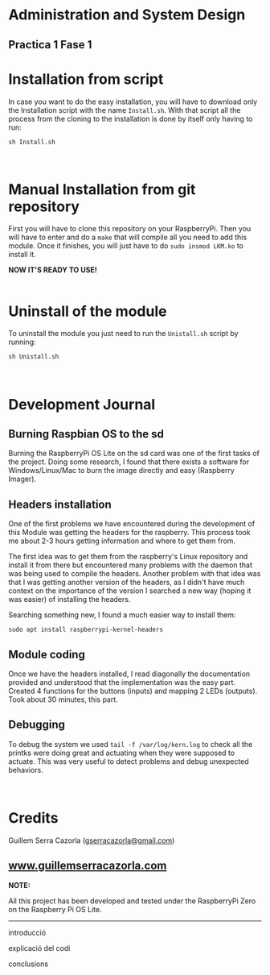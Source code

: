 # Administration and System Design
## Practica 1 Fase 1

# Installation from script
In case you want to do the easy installation, you will have to download only the Installation script with the name ```Install.sh```. With that script all the process from the cloning to the installation is done by itself only having to run:
```
sh Install.sh
```
<br>

# Manual Installation from git repository
First you will have to clone this repository on your RaspberryPi. Then you will have to enter and do a ```make``` that will compile all you need to add this module. Once it finishes, you will just have to do ```sudo insmod LKM.ko``` to install it. 

**NOW IT'S READY TO USE!**
<br>
<br>

# Uninstall of the module
To uninstall the module you just need to run the ```Unistall.sh``` script by running:
```
sh Unistall.sh
```
<br>

# Development Journal

## Burning Raspbian OS to the sd

Burning the RaspberryPi OS Lite on the sd card was one of the first tasks of the project. Doing some research, I found that there exists a software for Windows/Linux/Mac to burn the image directly and easy (Raspberry Imager). 

## Headers installation

One of the first problems we have encountered during the development of this Module was getting the headers for the raspberry. This process took me about 2-3 hours getting information and where to get them from.

The first idea was to get them from the raspberry's Linux repository and install it from there but encountered many problems with the daemon that was being used to compile the headers. Another problem with that idea was that I was getting another version of the headers, as I didn't have much context on the importance of the version I searched a new way (hoping it was easier) of installing the headers. 

Searching something new, I found a much easier way to install them:
```
sudo apt install raspberrypi-kernel-headers
```

## Module coding
Once we have the headers installed, I read diagonally the documentation provided and understood that the implementation was the easy part. Created 4 functions for the buttons (inputs) and mapping 2 LEDs (outputs). Took about 30 minutes, this part. 

## Debugging
To debug the system we used ```tail -f /var/log/kern.log``` to check all the printks were doing great and actuating when they were supposed to actuate. This was very useful to detect problems and debug unexpected behaviors.


<br>

# Credits
Guillem Serra Cazorla (gserracazorla@gmail.com)

www.guillemserracazorla.com
<br>
---
**NOTE:**

All this project has been developed and tested under the RaspberryPi Zero on the Raspberry Pi OS Lite.

---

introducció 

explicació del codi

conclusions
